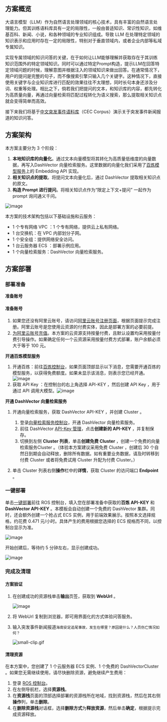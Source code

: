 ## **方案概览**

大语言模型（LLM）作为自然语言处理领域的核心技术，具有丰富的自然语言处理能力。但其训练语料库具有一定的局限性，一般由普适知识、常识性知识，如维基百科、新闻、小说，和各种领域的专业知识组成。导致 LLM 在处理特定领域的知识表示和应用时存在一定的局限性，特别对于垂直领域内，或者企业内部等私域专属知识。

实现专属领域的知识问答的关键，在于如何让LLM能够理解并获取存在于其训练知识范围外的特定领域知识。同时可以通过特定Prompt构造，提示LLM在回答特定领域问题的时候，理解意图并根据注入的领域知识来做出回答。在通常情况下，用户的提问是完整的句子，而不像搜索引擎只输入几个关键字。这种情况下，直接使用关键字与企业知识库进行匹配的效果往往不太理想，同时长句本身还涉及分词、权重等处理。相比之下，倘若我们把提问的文本，和知识库的内容，都先转化为高质量向量，再通过向量检索将匹配过程转化为语义搜索，那么提取相关知识点就会变得简单而高效。

接下来我们将基于[中文突发事件语料库](https://github.com/shijiebei2009/CEC-Corpus/)（CEC Corpus）演示关于突发事件新闻报道的知识问答。

## **方案架构**

本方案主要分为 3 个阶段：

1. **本地知识库的向量化**。通过文本向量模型将其转化为高质量低维度的向量数据，再写入DashVector 向量检索服务。这里数据的向量化我们采用了[百炼模型服务](https://www.aliyun.com/product/bailian)上的 Embedding API 实现。
2. **相关知识点的提取**。将提问文本向量化后，通过 DashVector 提取相关知识点的原文。
3. **构造 Prompt 进行提问**。将相关知识点作为“限定上下文+提问” 一起作为 prompt 询问通义千问。

![image](https://help-static-aliyun-doc.aliyuncs.com/assets/img/zh-CN/9015427271/p852870.png)

本方案的技术架构包括以下基础设施和云服务：

* 1 个专有网络 VPC ：1 个专有网络，提供云上私有网络。
* 1 台交换机：在 VPC 内部划分子网。
* 1 个安全组：提供网络安全访问。
* 1 台云服务器 ECS ：部署示例应用。
* 1 个向量检索服务：DashVector 向量检索服务。
## **方案部署**
### **部署准备**


**准备账号**

#### **准备账号**

1. 如果您还没有阿里云账号，请访问[阿里云账号注册页面](https://account.aliyun.com/register/qr_register.htm)，根据页面提示完成注册。阿里云账号是您使用云资源的付费实体，因此是部署方案的必要前提。
2. [为阿里云账号充值](https://help.aliyun.com/document_detail/324650.html)。本方案的云资源支持按量付费，且默认设置均采用按量付费引导操作。如果确定任何一个云资源采用按量付费方式部署，账户余额必须大于等于 100 元。

**开通百炼模型服务**

1. 开通百炼：前往[百炼控制台](https://bailian.console.aliyun.com/#/model-market)，如果页面顶部显示以下消息，您需要开通百炼的模型服务，以获得免费额度。如果未显示该消息，则表示您已经开通。![image](https://help-static-aliyun-doc.aliyuncs.com/assets/img/zh-CN/2586651371/p872475.png)
2. 获取 API Key ：在控制台的右上角选择 API-KEY ，然后创建 API Key ，用于通过 API 调用大模型。![image](https://help-static-aliyun-doc.aliyuncs.com/assets/img/zh-CN/2586651371/p872477.png)

**开通 DashVector 向量检索服务**

1. 开通向量检索服务，获取 DashVector API-KEY ，并创建 Cluster 。
   
   1. 登录[向量检索服务控制台](https://dashvector.console.aliyun.com/)，开通 DashVector 向量检索服务。
   2. 前往 DashVector [API-Key 管理](https://dashvector.console.aliyun.com/api-key)，点击**创建新的 API-KEY** ，并复制保存。
   3. 切换到左侧 **Cluster 列表**，单击**创建免费 Cluster** ，创建一个免费的向量检索服务Cluster 。（体验本方案建议采用免费 Cluster ，创建后 30 个自然日到期会自动释放，删除所有数据。如有重要业务数据，请及时转移到付费 Cluster 或者将免费试用 Cluster 升配为付费 Cluster。）
2. 单击 Cluster 列表右侧**操作**栏中的**详情**，获取 Cluster 的访问端口 **Endpoint** 。
### **一键部署**


单击[一键部署](https://ros.console.aliyun.com/cn-hangzhou/stacks/create?templateUrl=https://ros-public-templates.oss-cn-hangzhou.aliyuncs.com/service_template/technical-solution/exclusive-qa-service.yml&hideStepRow=true&hideStackConfig=true&pageTitle=向量检索与通义千问搭建专属问答服务&disableRollback=false&isSimplified=true&dtrue&productNavBar=disabled&disableNavigation=true&balanceIntercept=true)前往 ROS 控制台，填入您在部署准备中获取的**百炼 API-KEY** 和 **DashVector API-KEY** 。本模板会自动创建一个免费的 DashVector 集群。同时，还会额外创建一个抢占式 ECS 实例，用于前端效果展示。按照本文选择规格，约花费 0.471 元/小时。具体产生的费用根据您选择的 ECS 规格而不同，以控制台显示为准。

![image](https://help-static-aliyun-doc.aliyuncs.com/assets/img/zh-CN/3219724171/p795667.png)

开始创建后，等待约 5 分钟左右，显示创建成功。

![image](https://help-static-aliyun-doc.aliyuncs.com/assets/img/zh-CN/5556182171/p790685.png)

### **完成及清理**


#### **方案验证**

1. 在创建成功的资源栈单击**输出**页签，获取到 **WebUrl** 。
   
   ![image](https://help-static-aliyun-doc.aliyuncs.com/assets/img/zh-CN/3219724171/p790824.png)
2. 将 WebUrl 复制到浏览器，即可用界面化的方式体验问答服务。
3. 输入突发事件新闻报道`海南安定追尾事故，发生在哪里？原因是什么？人员伤亡情况如何？`
   
   ![small-clip.gif](https://help-static-aliyun-doc.aliyuncs.com/assets/img/zh-CN/6248099271/p863886.gif)

#### 清理资源

在本方案中，您创建了 1 个云服务器 ECS 实例、1 个免费的 DashVectorCluster 。如果您无需继续使用，请尽快删除资源，避免继续产生费用：

1. 登录 [ROS 控制台](https://ros.console.aliyun.com/overview)。
2. 在左侧导航栏，选择**资源栈**。
3. 在**资源栈**页面的顶部选择部署的资源栈所在地域，找到资源栈，然后在其右侧**操作**列，单击**删除**。
4. 在**删除资源栈**对话框，选择**删除方式**为**释放资源**，然后单击**确定**，根据提示完成资源释放。
